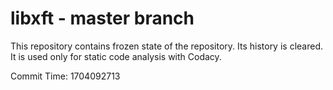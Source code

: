 # libxft - master branch

This repository contains frozen state of the repository.
Its history is cleared. It is used only for static code
analysis with Codacy.

Commit Time: 1704092713
